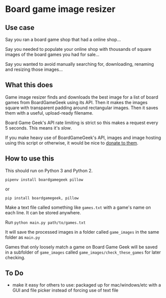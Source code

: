 # Board game image resizer

## Use case

Say you ran a board game shop that had a online shop...

Say you needed to populate your online shop with thousands of square images of the board games you had for sale...

Say you wanted to avoid manually searching for, downloading, renaming and resizing those images...

## What this does

Game image resizer finds and downloads the best image for a list of board games from BoardGameGeek using its API. Then it makes the images square with transparent padding around rectangular images. Then it saves them with a useful, upload-ready filename.

Board Game Geek's API rate limiting is strict so this makes a request every 5 seconds. This means it's *slow*.

If you make heavy use of BoardGameGeek's API, images and image hosting using this script or otherwise, it would be nice to [donate to them](https://boardgamegeek.com/support).

## How to use this

This should run on Python 3 and Python 2.

`pipenv install boardgamegeek pillow`

or

`pip install boardgamegeek, pillow`

Make a text file called something like `games.txt` with a game's name on each line. It can be stored anywhere.

Run `python main.py path/to/games.txt`

It will save the processed images in a folder called `game_images` in the same folder as `main.py`

Games that only loosely match a game on Board Game Geek will be saved in a subfolder of `game_images` called `game_images/check_these_games` for later checking.

## To Do

* make it easy for others to use: packaged up for mac/windows/etc with a GUI and file picker instead of forcing use of text file